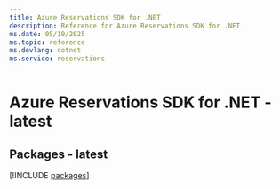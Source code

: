 ```yaml
---
title: Azure Reservations SDK for .NET
description: Reference for Azure Reservations SDK for .NET
ms.date: 05/19/2025
ms.topic: reference
ms.devlang: dotnet
ms.service: reservations
---
```

# Azure Reservations SDK for .NET - latest
## Packages - latest
[!INCLUDE [packages](reservations-index.md)]